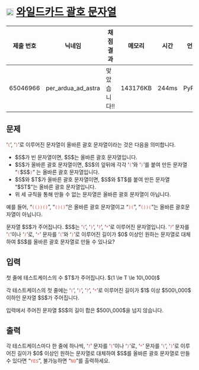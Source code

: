 # <img width="20px"  src="https://d2gd6pc034wcta.cloudfront.net/tier/15.svg" class="solvedac-tier"> [와일드카드 괄호 문자열](https://www.acmicpc.net/problem/28709) 

| 제출 번호 | 닉네임 | 채점 결과 | 메모리 | 시간 | 언어 | 코드 길이 |
|---|---|---|---|---|---|---|
|65046966|per_ardua_ad_astra|맞았습니다!! |143176KB|244ms|PyPy3|1165B|

## 문제
<p>‘<span style="color:#e74c3c;"><code>(</code></span>’, ‘<span style="color:#e74c3c;"><code>)</code></span>’로 이루어진 문자열이 올바른 괄호 문자열이라는 것은 다음을 의미합니다.</p>

<ul>
	<li>$S$가 빈 문자열이면, $S$는 올바른 괄호 문자열입니다.</li>
	<li>$S$가 올바른 괄호 문자열이면, $S$의 앞뒤에 각각 ‘<span style="color:#e74c3c;"><code>(</code></span>’와 ‘<span style="color:#e74c3c;"><code>)</code></span>’를 붙여 만든 문자열 “<span style="color:#e74c3c;"><code>(</code></span>$S$<span style="color:#e74c3c;"><code>)</code></span>” 는 올바른 괄호 문자열입니다.</li>
	<li>$S$와 $T$가 올바른 괄호 문자열이면, $S$와 $T$를 붙여 만든 문자열 “$ST$”는 올바른 괄호 문자열입니다.</li>
	<li>위 세 규칙을 통해 만들 수 없는 문자열은 올바른 괄호 문자열이 아닙니다.</li>
</ul>

<p>예를 들어, “<span style="color:#e74c3c;"><code>(())()</code></span>”, “<span style="color:#e74c3c;"><code>()()</code></span>”은 올바른 괄호 문자열이고 “<span style="color:#e74c3c;"><code>)(</code></span>”, “<span style="color:#e74c3c;"><code>())(</code></span>”는 올바른 괄호문자열이 아닙니다.</p>

<p>문자열 $S$가 주어집니다. $S$는 ‘<span style="color:#e74c3c;"><code>(</code></span>’, ‘<span style="color:#e74c3c;"><code>)</code></span>’, ‘<span style="color:#e74c3c;"><code>?</code></span>’, ‘<span style="color:#e74c3c;"><code>*</code></span>’로 이루어진 문자열입니다. ‘<span style="color:#e74c3c;"><code>?</code></span>’ 문자를 ‘<span style="color:#e74c3c;"><code>(</code></span>’이나 ‘<span style="color:#e74c3c;"><code>)</code></span>’로, ‘<span style="color:#e74c3c;"><code>*</code></span>’ 문자를 ‘<span style="color:#e74c3c;"><code>(</code></span>’와 ‘<span style="color:#e74c3c;"><code>)</code></span>’로 이루어진 길이가 $0$ 이상인 원하는 문자열로 대체하여 $S$를 올바른 괄호 문자열로 만들 수 있나요?</p>

## 입력
<p>첫 줄에 테스트케이스의 수 $T$가 주어집니다. $(1 \le T \le 10\,000)$</p>

<p>각 테스트케이스의 첫 줄에는 ‘<span style="color:#e74c3c;"><code>(</code></span>’, ‘<span style="color:#e74c3c;"><code>)</code></span>’, ‘<span style="color:#e74c3c;"><code>?</code></span>’, ‘<span style="color:#e74c3c;"><code>*</code></span>’로 이루어진 길이가 $1$ 이상 $500\,000$ 이하인 문자열 $S$가 주어집니다.</p>

<p>입력에서 주어진 문자열 $S$의 길이 합은 $500\,000$을 넘지 않습니다.</p>

## 출력
<p>각 테스트케이스마다 한 줄에 하나씩, ‘<span style="color:#e74c3c;"><code>?</code></span>’ 문자를 ‘<span style="color:#e74c3c;"><code>(</code></span>’이나 ‘<span style="color:#e74c3c;"><code>)</code></span>’로, ‘<span style="color:#e74c3c;"><code>*</code></span>’ 문자를 ‘<span style="color:#e74c3c;"><code>(</code></span>’, ‘<span style="color:#e74c3c;"><code>)</code></span>’로 이루어진 길이가 $0$ 이상인 원하는 문자열로 대체하여 $S$를 올바른 괄호 문자열로 만들 수 있다면 “<span style="color:#e74c3c;"><code>YES</code></span>”, 불가능하면 “<span style="color:#e74c3c;"><code>NO</code></span>”를 출력하세요.</p>


